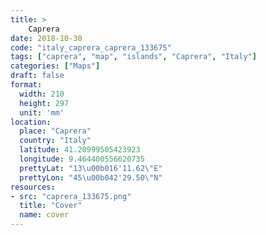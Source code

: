```yaml
---
title: > 
    Caprera
date: 2018-10-30
code: "italy_caprera_caprera_133675"
tags: ["caprera", "map", "islands", "Caprera", "Italy"]
categories: ["Maps"]
draft: false
format:
  width: 210
  height: 297
  unit: 'mm'
location:
  place: "Caprera"
  country: "Italy"
  latitude: 41.20999505423923
  longitude: 9.464400556620735
  prettyLat: "13\u00b016'11.62\"E"
  prettyLon: "45\u00b042'29.50\"N"
resources:
- src: "caprera_133675.png"
  title: "Cover"
  name: cover
---
```

